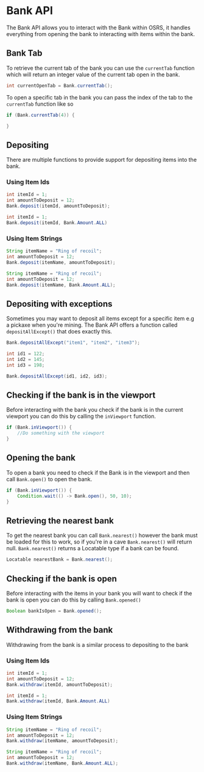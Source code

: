 # Bank API

The Bank API allows you to interact with the Bank within OSRS, it handles everything from opening the bank to interacting with items within the bank.

## Bank Tab
To retrieve the current tab of the bank you can use the `currentTab` function which will return an integer value of the current tab open in the bank.

```java
int currentOpenTab = Bank.currentTab();
```

To open a specific tab in the bank you can pass the index of the tab to the `currentTab` function like so

```java
if (Bank.currentTab(4)) {

}
```

## Depositing
There are multiple functions to provide support for depositing items into the bank.

### Using Item Ids

```java
int itemId = 1;
int amountToDeposit = 12;
Bank.deposit(itemId, amountToDeposit);
```

```java
int itemId = 1;
Bank.deposit(itemId, Bank.Amount.ALL)
```

### Using Item Strings
```java
String itemName = "Ring of recoil";
int amountToDeposit = 12;
Bank.deposit(itemName, amountToDeposit);
```

```java
String itemName = "Ring of recoil";
int amountToDeposit = 12;
Bank.deposit(itemName, Bank.Amount.ALL);
```

## Depositing with exceptions
Sometimes you may want to deposit all items except for a specific item e.g a pickaxe when you're mining. The Bank API offers a function called `depositAllExcept()` that does exactly this.

```java
Bank.depositAllExcept("item1", "item2", "item3");
```
```java
int id1 = 122;
int id2 = 145;
int id3 = 198;

Bank.depositAllExcept(id1, id2, id3);
```


## Checking if the bank is in the viewport
Before interacting with the bank you check if the bank is in the current viewport you can do this by calling the `inViewport` function.

```java
if (Bank.inViewport()) {
    //Do something with the viewport
}
```

## Opening the bank
To open a bank you need to check if the Bank is in the viewport and then call `Bank.open()` to open the bank.

```java
if (Bank.inViewport()) {
    Condition.wait(() -> Bank.open(), 50, 10);
}
```

## Retrieving the nearest bank
To get the nearest bank you can call `Bank.nearest()` however the bank must be loaded for this to work, so if you're in a cave `Bank.nearest()` will return null. `Bank.nearest()` returns a Locatable type if a bank can be found.

```java
Locatable nearestBank = Bank.nearest();
```

## Checking if the bank is open
Before interacting with the items in your bank you will want to check if the bank is open you can do this by calling `Bank.opened()`

```java
Boolean bankIsOpen = Bank.opened();
```

## Withdrawing from the bank
Withdrawing from the bank is a similar process to depositing to the bank

### Using Item Ids

```java
int itemId = 1;
int amountToDeposit = 12;
Bank.withdraw(itemId, amountToDeposit);
```

```java
int itemId = 1;
Bank.withdraw(itemId, Bank.Amount.ALL)
```

### Using Item Strings
```java
String itemName = "Ring of recoil";
int amountToDeposit = 12;
Bank.withdraw(itemName, amountToDeposit);
```

```java
String itemName = "Ring of recoil";
int amountToDeposit = 12;
Bank.withdraw(itemName, Bank.Amount.ALL);
```
